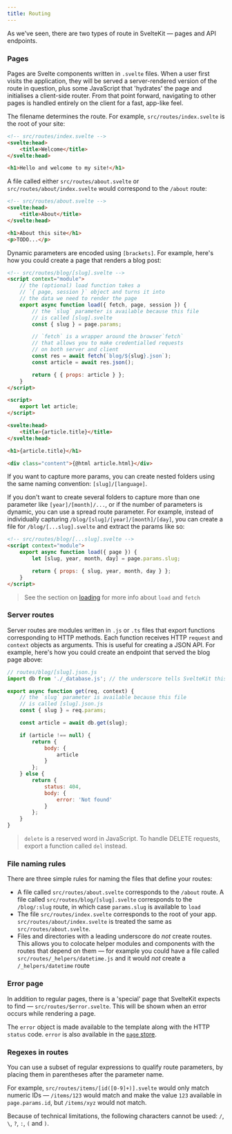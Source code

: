 ```yaml
---
title: Routing
---
```


As we've seen, there are two types of route in SvelteKit — pages and API endpoints.

### Pages

Pages are Svelte components written in `.svelte` files. When a user first visits the application, they will be served a server-rendered version of the route in question, plus some JavaScript that 'hydrates' the page and initialises a client-side router. From that point forward, navigating to other pages is handled entirely on the client for a fast, app-like feel.

The filename determines the route. For example, `src/routes/index.svelte` is the root of your site:

```html
<!-- src/routes/index.svelte -->
<svelte:head>
	<title>Welcome</title>
</svelte:head>

<h1>Hello and welcome to my site!</h1>
```

A file called either `src/routes/about.svelte` or `src/routes/about/index.svelte` would correspond to the `/about` route:

```html
<!-- src/routes/about.svelte -->
<svelte:head>
	<title>About</title>
</svelte:head>

<h1>About this site</h1>
<p>TODO...</p>
```

Dynamic parameters are encoded using `[brackets]`. For example, here's how you could create a page that renders a blog post:

```html
<!-- src/routes/blog/[slug].svelte -->
<script context="module">
	// the (optional) load function takes a
	// `{ page, session }` object and turns it into
	// the data we need to render the page
	export async function load({ fetch, page, session }) {
		// the `slug` parameter is available because this file
		// is called [slug].svelte
		const { slug } = page.params;

		// `fetch` is a wrapper around the browser`fetch`
		// that allows you to make credentialled requests
		// on both server and client
		const res = await fetch(`blog/${slug}.json`);
		const article = await res.json();

		return { { props: article } };
	}
</script>

<script>
	export let article;
</script>

<svelte:head>
	<title>{article.title}</title>
</svelte:head>

<h1>{article.title}</h1>

<div class="content">{@html article.html}</div>
```

If you want to capture more params, you can create nested folders using the same naming convention: `[slug]/[language]`.

If you don't want to create several folders to capture more than one parameter like `[year]/[month]/...`, or if the number of parameters is dynamic, you can use a spread route parameter. For example, instead of individually capturing `/blog/[slug]/[year]/[month]/[day]`, you can create a file for `/blog/[...slug].svelte` and extract the params like so:

```html
<!-- src/routes/blog/[...slug].svelte -->
<script context="module">
	export async function load({ page }) {
		let [slug, year, month, day] = page.params.slug;

		return { props: { slug, year, month, day } };
	}
</script>
```

> See the section on [loading](docs#Loading) for more info about `load` and `fetch`

### Server routes

Server routes are modules written in `.js` or `.ts` files that export functions corresponding to HTTP methods. Each function receives HTTP `request` and `context` objects as arguments. This is useful for creating a JSON API. For example, here's how you could create an endpoint that served the blog page above:

```js
// routes/blog/[slug].json.js
import db from './_database.js'; // the underscore tells SvelteKit this isn't a route

export async function get(req, context) {
	// the `slug` parameter is available because this file
	// is called [slug].json.js
	const { slug } = req.params;

	const article = await db.get(slug);

	if (article !== null) {
		return {
			body: {
				article
			}
		};
	} else {
		return {
			status: 404,
			body: {
				error: 'Not found'
			}
		};
	}
}
```

> `delete` is a reserved word in JavaScript. To handle DELETE requests, export a function called `del` instead.

### File naming rules

There are three simple rules for naming the files that define your routes:

- A file called `src/routes/about.svelte` corresponds to the `/about` route. A file called `src/routes/blog/[slug].svelte` corresponds to the `/blog/:slug` route, in which case `params.slug` is available to `load`
- The file `src/routes/index.svelte` corresponds to the root of your app. `src/routes/about/index.svelte` is treated the same as `src/routes/about.svelte`.
- Files and directories with a leading underscore do _not_ create routes. This allows you to colocate helper modules and components with the routes that depend on them — for example you could have a file called `src/routes/_helpers/datetime.js` and it would _not_ create a `/_helpers/datetime` route

### Error page

In addition to regular pages, there is a 'special' page that SvelteKit expects to find — `src/routes/$error.svelte`. This will be shown when an error occurs while rendering a page.

The `error` object is made available to the template along with the HTTP `status` code. `error` is also available in the [`page` store](docs#Stores).

### Regexes in routes

You can use a subset of regular expressions to qualify route parameters, by placing them in parentheses after the parameter name.

For example, `src/routes/items/[id([0-9]+)].svelte` would only match numeric IDs — `/items/123` would match and make the value `123` available in `page.params.id`, but `/items/xyz` would not match.

Because of technical limitations, the following characters cannot be used: `/`, `\`, `?`, `:`, `(` and `)`.
